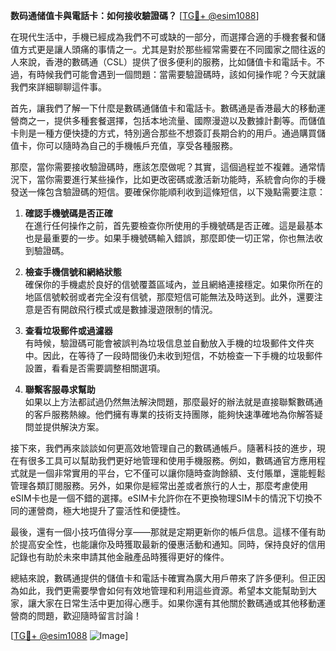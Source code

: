 **数码通储值卡與電話卡：如何接收驗證碼？** [[TG💪+ @esim1088](https://t.me/s/esim1088)]

在現代生活中，手機已經成為我們不可或缺的一部分，而選擇合適的手機套餐和儲值方式更是讓人頭痛的事情之一。尤其是對於那些經常需要在不同國家之間往返的人來說，香港的數碼通（CSL）提供了很多便利的服務，比如儲值卡和電話卡。不過，有時候我們可能會遇到一個問題：當需要驗證碼時，該如何操作呢？今天就讓我們來詳細聊聊這件事。

首先，讓我們了解一下什麼是數碼通儲值卡和電話卡。數碼通是香港最大的移動運營商之一，提供多種套餐選擇，包括本地流量、國際漫遊以及數據計劃等。而儲值卡則是一種方便快捷的方式，特別適合那些不想簽訂長期合約的用戶。通過購買儲值卡，你可以隨時為自己的手機帳戶充值，享受各種服務。

那麼，當你需要接收驗證碼時，應該怎麼做呢？其實，這個過程並不複雜。通常情況下，當你需要進行某些操作，比如更改密碼或激活新功能時，系統會向你的手機發送一條包含驗證碼的短信。要確保你能順利收到這條短信，以下幾點需要注意：

1. **確認手機號碼是否正確**  
   在進行任何操作之前，首先要檢查你所使用的手機號碼是否正確。這是最基本也是最重要的一步。如果手機號碼輸入錯誤，那麼即使一切正常，你也無法收到驗證碼。

2. **檢查手機信號和網絡狀態**  
   確保你的手機處於良好的信號覆蓋區域內，並且網絡連接穩定。如果你所在的地區信號較弱或者完全沒有信號，那麼短信可能無法及時送到。此外，還要注意是否有開啟飛行模式或是數據漫遊限制的情況。

3. **查看垃圾郵件或過濾器**  
   有時候，驗證碼可能會被誤判為垃圾信息並自動放入手機的垃圾郵件文件夾中。因此，在等待了一段時間後仍未收到短信，不妨檢查一下手機的垃圾郵件設置，看看是否需要調整相關選項。

4. **聯繫客服尋求幫助**  
   如果以上方法都試過仍然無法解決問題，那麼最好的辦法就是直接聯繫數碼通的客戶服務熱線。他們擁有專業的技術支持團隊，能夠快速準確地為你解答疑問並提供解決方案。

接下來，我們再來談談如何更高效地管理自己的數碼通帳戶。隨著科技的進步，現在有很多工具可以幫助我們更好地管理和使用手機服務。例如，數碼通官方應用程式就是一個非常實用的平台，它不僅可以讓你隨時查詢餘額、支付賬單，還能輕鬆管理各類訂閱服務。另外，如果你是經常出差或者旅行的人士，那麼考慮使用eSIM卡也是一個不錯的選擇。eSIM卡允許你在不更換物理SIM卡的情況下切換不同的運營商，極大地提升了靈活性和便捷性。

最後，還有一個小技巧值得分享——那就是定期更新你的帳戶信息。這樣不僅有助於提高安全性，也能讓你及時獲取最新的優惠活動和通知。同時，保持良好的信用記錄也有助於未來申請其他金融產品時獲得更好的條件。

總結來說，數碼通提供的儲值卡和電話卡確實為廣大用戶帶來了許多便利。但正因為如此，我們更需要學會如何有效地管理和利用這些資源。希望本文能幫助到大家，讓大家在日常生活中更加得心應手。如果你還有其他關於數碼通或其他移動運營商的問題，歡迎隨時留言討論！

[[TG💪+ @esim1088](https://t.me/s/esim1088) ![Image](https://i.postimg.cc/4NQfJmqS/Snipaste-2025-05-13-00-14-12.png)]